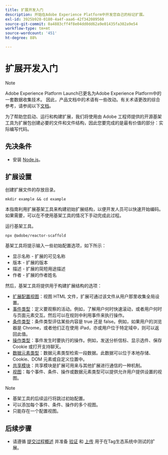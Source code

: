 ```yaml
---
title: 扩展开发入门
description: 开始在Adobe Experience Platform中开发您自己的标记扩展。
exl-id: 3925b928-0180-4a4f-aaa6-42f342089560
source-git-commit: 0a4883cff4f8e04dd0dd62a9e01435fa302a9e54
workflow-type: tm+mt
source-wordcount: '451'
ht-degree: 88%

---
```


# 扩展开发入门

>[!NOTE]
>
>Adobe Experience Platform Launch已更名为Adobe Experience Platform中的一套数据收集技术。 因此，产品文档中的术语有一些改动。有关术语更改的综合参考，请参阅以下[文档](../term-updates.md)。

为了帮助您启动、运行和构建扩展，我们将使用由 Adobe 工程师提供的开源基架工具为扩展包创建必要的文件和文件结构，因此您要完成的是最有价值的部分：实际编写代码。

## 先决条件

* 安装 [Node.js](https://nodejs.org/en/download/)。

## 扩展设置

创建扩展文件的存放目录。

```shell
mkdir example && cd example
```

本指南利用扩展基架工具来构建初始扩展结构，以便开发人员可以快速开始编码。如果需要，可以在不使用基架工具的情况下手动完成此过程。

运行基架工具。

```shell
npx @adobe/reactor-scaffold
```

基架工具将提示输入一些初始配置选项，如下所示：

* 显示名称 - 扩展的可见名称
* 版本 - 扩展的版本
* 描述 - 扩展的简短用途描述
* 作者 - 扩展的作者姓名

然后，基架工具将提供用于构建扩展结构的选项：

* [扩展配置视图](./configuration.md)：视图 HTML 文件，扩展可通过该文件从用户那里收集全局设置。
* [事件类型](./web/event-types.md)：定义要观察的活动。例如，了解用户何时快速滚动，或者用户何时与页面元素交互。然后可以在规则中利用事件来执行操作。
* [条件类型](./web/condition-types.md)：条件类型评估某些内容是 true 还是 false。例如，如果用户的浏览器是 Chrome，或者他们正在使用 iPad，亦或用户位于特定域中，则可以返回此值。
* [操作类型](./web/action-types.md)：事件发生时要执行的操作。例如，发送分析信标、显示选件、保存 Cookie 或打开支持聊天。
* [数据元素类型](./web/data-element-types.md)：数据元素类型检索一段数据。此数据可以位于本地存储、Cookie、DOM 元素或自定义位置中。
* [共享模块](./web/shared.md)：共享模块是扩展可用来与其他扩展进行通信的一种机制。
* [视图](./web/views.md)：每个事件、条件、操作或数据元素类型可以提供允许用户提供设置的视图。

>[!NOTE]
>
>* 基架工具的后续运行将跳过初始配置。
>* 可以添加每个事件、条件、操作的多个视图。
>* 只能存在一个配置视图。


## 后续步骤

* 请遵循 [提交过程概述](./submit/overview.md) 并准备 [验证](./submit/upload-and-test.md#validate) 和 [上传](./submit/upload-and-test.md#integration) 用于在Tag生态系统中测试的扩展。

